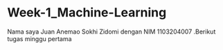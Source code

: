# Week-1_Machine-Learning
Nama saya  Juan Anemao Sokhi Zidomi dengan NIM 1103204007 .Berikut tugas minggu pertama 
